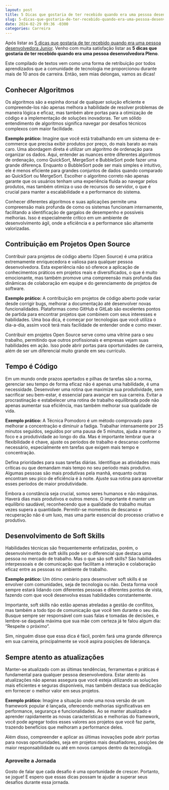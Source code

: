 ```yaml
---
layout: post
title: 5 Dicas que gostaria de ter recebido quando era uma pessoa desenvolvedora Pleno
slug: 5-dicas-que-gostaria-de-ter-recebido-quando-era-uma-pessoa-desenvolvedora-pleno
date: 2024-02-29 09:36 -0300
categories: Carreira
---
```


Após listar as [5 dicas que gostaria de ter recebido quando era uma pessoa desenvolvedora Junior](https://muriloviana.me/posts/5-dicas-que-gostaria-de-ter-recebido-quando-era-uma-pessoa-desenvolvedora-junior/). Venho com muita satisfação listar as __5 dicas que gostaria de ter recebido quando era uma pessoa desenvolvedora Pleno__.

Este compilado de textos vem como uma forma de retribuição por todos aprendizados que a comunidade de tecnologia me proporcionou durante mais de 10 anos de carreira. Então, sem mias delongas, vamos as dicas!

## Conhecer Algoritmos

Os algoritmos são a espinha dorsal de qualquer solução eficiente e compreende-los não apenas melhora a habilidade de resolver problemas de maneira lógica e eficaz, mas também abre portas para a otimização de código e a implementação de soluções inovadoras. Ter um sólido entendimento de algoritmos significa navegar por desafios técnicos complexos com maior facilidade.

__Exemplo prático:__ Imagine que você está trabalhando em um sistema de e-commerce que precisa exibir produtos por preço, do mais barato ao mais caro. Uma abordagem direta é utilizar um algoritmo de ordenação para organizar os dados. Aqui, entender as nuances entre diferentes algoritmos de ordenação, como QuickSort, MergeSort e BubbleSort pode fazer uma grande diferença. Enquanto o BubbleSort pode ser mais simples e intuitivo, ele é menos eficiente para grandes conjuntos de dados quando comparado ao QuickSort ou MergeSort. Escolher o algoritmo correto não apenas garante que os usuários tenham uma experiência fluida ao navegar pelos produtos, mas também otimiza o uso de recursos do servidor, o que é crucial para manter a escalabilidade e a performance do sistema.

Conhecer diferentes algoritmos e suas aplicações permite uma compreensão mais profunda de como os sistemas funcionam internamente, facilitando a identificação de gargalos de desempenho e possíveis melhorias. Isso é especialmente crítico em um ambiente de desenvolvimento ágil, onde a eficiência e a performance são altamente valorizadas.

## Contribuição em Projetos Open Source

Contribuir para projetos de código aberto (Open Source) é uma prática extremamente enriquecedora e valiosa para qualquer pessoa desenvolvedora. Esta experiência não só oferece a aplicação de conhecimentos práticos em projetos reais e diversificados, o que é muito emocionante, mas também promove uma compreensão mais profunda das dinâmicas de colaboração em equipe e do gerenciamento de projetos de software.

__Exemplo prático:__ A contribuição em projetos de código aberto pode variar desde corrigir bugs, melhorar a documentação até desenvolver novas funcionalidades. Plataformas como GitHub e GitLab são excelentes pontos de partida para encontrar projetos que combinem com seus interesses e habilidades. Uma boa dica, é começar por tecnologias que você utiliza o dia-a-dia, assim você terá mais facilidade de entender onde e como mexer.

Contribuir em projetos Open Source serve como uma vitrine para o seu trabalho, permitindo que outros profissionais e empresas vejam suas habilidades em ação. Isso pode abrir portas para oportunidades de carreira, além de ser um diferencial muito grande em seu currículo.

## Tempo é Código

Em um mundo onde prazos apertados e pilhas de tarefas são a norma, gerenciar seu tempo de forma eficaz não é apenas uma habilidade, é uma necessidade. Desenvolver uma rotina que maximize sua produtividade, sem sacrificar seu bem-estar, é essencial para avançar em sua carreira. Evitar a procrastinação e estabelecer uma rotina de trabalho equilibrada pode não apenas aumentar sua eficiência, mas também melhorar sua qualidade de vida.

__Exemplo prático:__ A Técnica Pomodoro é um método comprovado para melhorar a concentração e diminuir a fadiga. Trabalhar intensamente por 25 minutos seguidos, seguidos por uma pausa de 5 minutos, ajuda a manter o foco e a produtividade ao longo do dia. Mas é importante lembrar que a flexibilidade é chave, ajuste os períodos de trabalho e descanso conforme necessário, especialmente em tarefas que exigem mais tempo e concentração.

Defina prioridades para suas tarefas diárias. Identifique as atividades mais críticas ou que demandam mais tempo no seu período mais produtivo. Algumas pessoas são mais produtivas pela manhã, enquanto outras encontram seu pico de eficiência é à noite. Ajuste sua rotina para aproveitar esses períodos de maior produtividade.

Embora a constância seja crucial, somos seres humanos e não máquinas. Haverá dias mais produtivos e outros menos. O importante é manter um equilíbrio saudável, reconhecendo que a qualidade do trabalho muitas vezes supera a quantidade. Permitir-se momentos de descanso e recuperação não é um luxo, mas uma parte essencial do processo criativo e produtivo.

## Desenvolvimento de Soft Skills

Habilidades técnicas são frequentemente enfatizadas, porém, o desenvolvimento de soft skills pode ser o diferencial que destaca uma pessoa no mercado de trabalho. Mas o que são soft skills? São habilidades interpessoais e de comunicação que facilitam a interação e colaboração eficaz entre as pessoas no ambiente de trabalho.

__Exemplo prático:__ Um ótimo cenário para desenvolver soft skills é se envolver com comunidades, seja de tecnologia ou não. Desta forma você sempre estará lidando com diferentes pessoas e diferentes pontos de vista, fazendo com que você desenvolva essas habilidades constantemente.

Importante, soft skills não estão apenas atreladas a gestão de conflitos, mas também a todo tipo de comunicação que você tem durante o seu dia. Busque sempre ser responsável com suas falas e tomadas de decisões, e lembre-se daquela máxima que sua mãe com certeza já te falou algum dia: “Respeite o próximo”.

Sim, ninguém disse que essa dica é fácil, porém fará uma grande diferença em sua carreira, principalmente se você aspira posições de liderança.

## Sempre atento as atualizações

Manter-se atualizado com as últimas tendências, ferramentas e práticas é fundamental para qualquer pessoa desenvolvedora. Estar atento às atualizações não apenas assegura que você esteja utilizando as soluções mais eficientes e seguras disponíveis, mas também destaca sua dedicação em fornecer o melhor valor em seus projetos.

__Exemplo prático:__ Imagine a situação onde uma nova versão de um framework popular é lançada, oferecendo melhorias significativas em performance, segurança e funcionalidades. Ao se manter atualizado e aprender rapidamente as novas características e melhorias do framework, você pode agregar todos esses valores aos projetos que você faz parte, trazendo benefícios que melhoram a performance deles.

Além disso, compreender e aplicar as últimas inovações pode abrir portas para novas oportunidades, seja em projetos mais desafiadores, posições de maior responsabilidade ou até em novos campos dentro da tecnologia.

### Aproveite a Jornada

Gosto de falar que cada desafio é uma oportunidade de crescer. Portanto, se jogue! E espero que essas dicas possam te ajudar a superar seus desafios durante essa jornada.